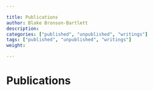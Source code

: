 ```yaml
---

title: Publications
author: Blake Bronson-Bartlett
description:
categories: ["published", "unpublished", "writings"]
tags: ["published", "unpublished", "writings"]
weight:

---
```


# Publications
